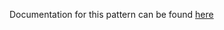 Documentation for this pattern can be found [here](https://github.com/awslabs/aws-solutions-constructs/blob/main/source/patterns/%40aws-solutions-constructs/aws-lambda-secretsmanager/README.adoc)

